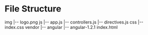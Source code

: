 File Structure
============================================================================
img
|-- logo.png
js
|-- app.js 
|-- controllers.js
|-- directives.js
css
|-- index.css
vendor
|-- angular
    |-- angular-1.2.1
index.html
